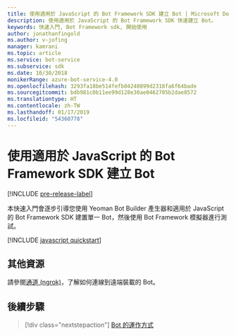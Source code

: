 ```yaml
---
title: 使用適用於 JavaScript 的 Bot Framework SDK 建立 Bot | Microsoft Docs
description: 使用適用於 JavaScript 的 Bot Framework SDK 快速建立 Bot。
keywords: 快速入門, Bot Framework sdk, 開始使用
author: jonathanfingold
ms.author: v-jofing
manager: kamrani
ms.topic: article
ms.service: bot-service
ms.subservice: sdk
ms.date: 10/30/2018
monikerRange: azure-bot-service-4.0
ms.openlocfilehash: 3293fa18be514fefb04240899d2318fa6f64bade
ms.sourcegitcommit: bdb981c0b11ee99d128e30ae0462705b2dae8572
ms.translationtype: HT
ms.contentlocale: zh-TW
ms.lasthandoff: 01/17/2019
ms.locfileid: "54360778"
---
```

# <a name="create-a-bot-with-the-bot-framework-sdk-for-javascript"></a>使用適用於 JavaScript 的 Bot Framework SDK 建立 Bot

[!INCLUDE [pre-release-label](../includes/pre-release-label.md)]

本快速入門會逐步引導您使用 Yeoman Bot Builder 產生器和適用於 JavaScript 的 Bot Framework SDK 建置單一 Bot，然後使用 Bot Framework 模擬器進行測試。

[!INCLUDE [javascript quickstart](~/includes/quickstart-javascript.md)]

## <a name="additional-resources"></a>其他資源

請參閱[通道 (ngrok)](https://github.com/Microsoft/BotFramework-Emulator/wiki/Tunneling-(ngrok))，了解如何連線到遠端裝載的 Bot。

## <a name="next-steps"></a>後續步驟

> [!div class="nextstepaction"]
> [Bot 的運作方式](../v4sdk/bot-builder-basics.md)
